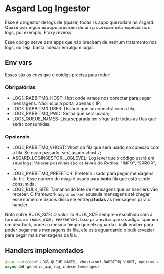 # Asgard Log Ingestor

Esse é o ingestor de logs de (quase) todas as apps que rodam no Asgard. Quase pois algumas apps precisam de um
processamento especial nos logs, por exemplo, Proxy reverso.

Esse código serve para apps que não precisam de nenhum tratamento nos logs, ou seja, basta indexar em algum lugar.

## Env vars

Essas são as envs que o cóidigo precisa para rodar:

### Obrigatórias

* LOGS_RABBITMQ_HOST: Host onde vamos nos conectar para pegar mensagens. Não inclui a porta, apenas o IP;
* LOGS_RABBITMQ_USER: Usuário que se conectrá com a fila;
* LOGS_RABBITMQ_PWD: Senha que será usada;
* LOGS_QUEUE_NAMES: Lista separada por vírgula de todas as filas que serão consumidas.

### Opcionais


* LOGS_RABBITMQ_VHOST: Vhost da fila que será usado na conexão com a fila. Se nçao passado, será usado vhost `/`;
* ASGARD_LOGINGESTOR_LOGLEVEL: Log level que o código usará em seus logs: Valores possíveis são os levels do Python: "INFO", "ERROR", ...
* LOGS_RABBITMQ_PREFETCH: Prefetch usado para pegar mensagens da fila. Esse número de msgs é usado para **cada** fila que está sendo consumida.
* LOGS_BULK_SIZE: Tamanho do lote de mensagens que os handlers vão receber. O framework `async-worker` acumula mensagens até chegar esse numero e depois disso ele entrega **todas** as mensagens para o handler.


Nota sobre BULK_SIZE: O valor do BULK_SIZE sempre é escolhido com a fórmula: `min(BULK_SIZE, PREFRETCH)`. Isso para evitar que o código fique em um deadlock, onde ao mesmo tempo que ele aguarda o bulk encher para poder pegar mais mensagens da fila, ele está aguardando o bulk esvaziar para pegar mais mensagens da fila.

## Handlers implementados

```python
@app.route(conf.LOGS_QUEUE_NAMES, vhost=conf.RABBITMQ_VHOST, options = {Options.BULK_SIZE: conf.LOGS_BULK_SIZE})
async def generic_app_log_indexer(messages)
```

